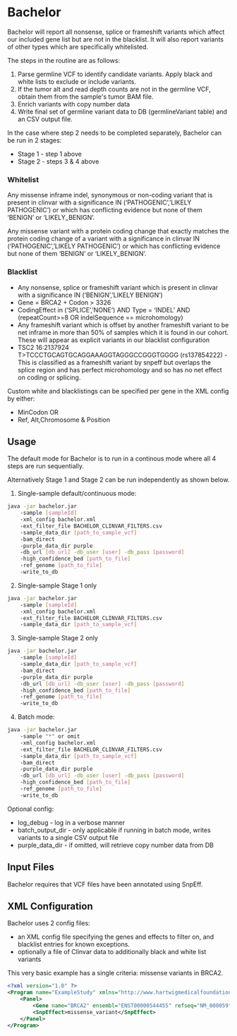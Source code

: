 # Bachelor

Bachelor will report all nonsense, splice or frameshift variants which affect our included gene list but are not in the blacklist.   It will also report variants of other types which are specifically whitelisted.

The steps in the routine are as follows:
1. Parse germline VCF to identify candidate variants. Apply black and white lists to exclude or include variants.
2. If the tumor alt and read depth counts are not in the germline VCF, obtain them from the sample's tumor BAM file.
3. Enrich variants with copy number data
4. Write final set of germline variant data to DB (germlineVariant table) and an CSV output file.

In the case where step 2 needs to be completed separately, Bachelor can be run in 2 stages:
- Stage 1 - step 1 above
- Stage 2 - steps 3 & 4 above 

### Whitelist

Any missense inframe indel, synonymous or non-coding variant that is present in clinvar with a significance IN (‘PATHOGENIC’,’LIKELY PATHOGENIC’)  or which has conflicting evidence but none of them  ‘BENIGN’ or ‘LIKELY_BENIGN’. 

Any missense variant with a protein coding change that exactly matches the protein coding change of a variant with a significance in clinvar IN (‘PATHOGENIC’,’LIKELY PATHOGENIC’) or which has conflicting evidence but none of them ‘BENIGN’ or ‘LIKELY_BENIGN’. 

### Blacklist
 - Any nonsense, splice or frameshift variant which is present in clinvar with a significance IN (‘BENIGN’,’LIKELY BENIGN’)
 - Gene = BRCA2 + Codon > 3326 
 - CodingEffect in (‘SPLICE’,’NONE’) AND Type = ‘INDEL’ AND (repeatCount>=8 OR indelSequence == microhomology)
 - Any frameshift variant which is offset by another frameshift variant to be net inframe in more than 50% of samples which it is found in our cohort.  These will appear as explicit variants in our blacklist configuration 
 - TSC2 16:2137924 T>TCCCTGCAGTGCAGGAAAGGTAGGGCCGGGTGGGG (rs137854222) - This is classified as a frameshift variant by snpeff but overlaps the splice region and has perfect microhomology and so has no net effect on coding or splicing.

Custom white and blacklistings can be specified per gene in the XML config by either:
- MinCodon OR
- Ref, Alt,Chromosome & Position


## Usage

The default mode for Bachelor is to run in a continous mode where all 4 steps are run sequentially.

Alternatively Stage 1 and Stage 2 can be run independently as shown below.

1. Single-sample default/continuous mode:

```bash
java -jar bachelor.jar 
    -sample [sampleId] 
    -xml_config bachelor.xml 
    -ext_filter_file BACHELOR_CLINVAR_FILTERS.csv 
    -sample_data_dir [path_to_sample_vcf] 
    -bam_direct 
    -purple_data_dir purple
    -db_url [db_url] -db_user [user] -db_pass [password] 
    -high_confidence_bed [path_to_file] 
    -ref_genome [path_to_file] 
    -write_to_db  
```

2. Single-sample Stage 1 only

```bash
java -jar bachelor.jar 
    -sample [sampleId] 
    -xml_config bachelor.xml 
    -ext_filter_file BACHELOR_CLINVAR_FILTERS.csv 
    -sample_data_dir [path_to_sample_vcf] 
```

3. Single-sample Stage 2 only
```bash
java -jar bachelor.jar 
    -sample [sampleId] 
    -sample_data_dir [path_to_sample_vcf] 
    -bam_direct 
    -purple_data_dir purple
    -db_url [db_url] -db_user [user] -db_pass [password] 
    -high_confidence_bed [path_to_file] 
    -ref_genome [path_to_file] 
    -write_to_db  
```


4. Batch mode:

```bash
java -jar bachelor.jar 
    -sample "*" or omit 
    -xml_config bachelor.xml 
    -ext_filter_file BACHELOR_CLINVAR_FILTERS.csv 
    -sample_data_dir [path_to_sample_vcf] 
    -bam_direct 
    -purple_data_dir purple
    -db_url [db_url] -db_user [user] -db_pass [password] 
    -high_confidence_bed [path_to_file] 
    -ref_genome [path_to_file] 
    -write_to_db  
```

Optional config:
- log_debug - log in a verbose manner
- batch_output_dir - only applicable if running in batch mode, writes variants to a single CSV output file
- purple_data_dir - if omitted, will retrieve copy number data from DB 



## Input Files

Bachelor requires that VCF files have been annotated using SnpEff.

## XML Configuration

Bachelor uses 2 config files:
* an XML config file specifying the genes and effects to filter on, and blacklist entries for known exceptions.
* optionally a file of Clinvar data to additionally black and white list variants

This very basic example has a single criteria: missense variants in BRCA2.

```xml
<?xml version="1.0" ?>
<Program name="ExampleStudy" xmlns="http://www.hartwigmedicalfoundation.nl/bachelor.xsd">
    <Panel>
        <Gene name="BRCA2" ensembl="ENST00000544455" refseq="NM_000059"/>
        <SnpEffect>missense_variant</SnpEffect>
    </Panel>
</Program>
```